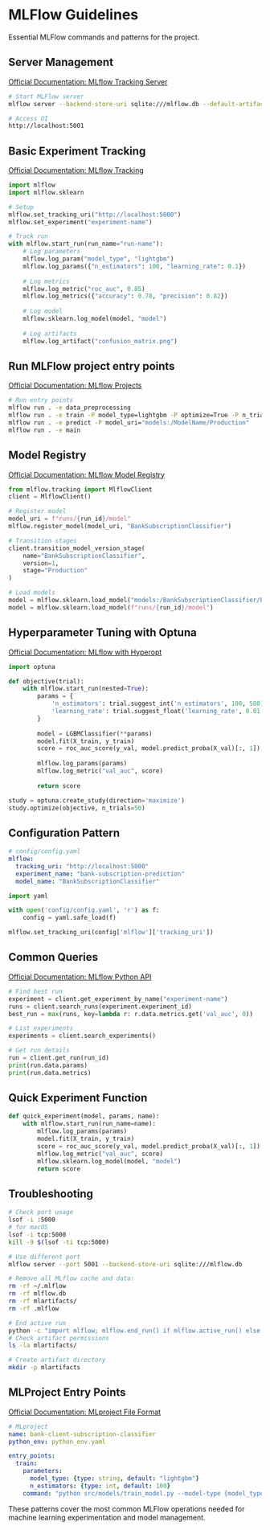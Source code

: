 # MLFlow Guidelines

Essential MLFlow commands and patterns for the project.

## Server Management

[Official Documentation: MLflow Tracking Server](https://mlflow.org/docs/latest/tracking/server.html)

```bash
# Start MLFlow server
mlflow server --backend-store-uri sqlite:///mlflow.db --default-artifact-root ./mlartifacts --port 5001

# Access UI
http://localhost:5001
```

## Basic Experiment Tracking

[Official Documentation: MLflow Tracking](https://mlflow.org/docs/latest/tracking.html)

```python
import mlflow
import mlflow.sklearn

# Setup
mlflow.set_tracking_uri("http://localhost:5000")
mlflow.set_experiment("experiment-name")

# Track run
with mlflow.start_run(run_name="run-name"):
    # Log parameters
    mlflow.log_param("model_type", "lightgbm")
    mlflow.log_params({"n_estimators": 100, "learning_rate": 0.1})
    
    # Log metrics
    mlflow.log_metric("roc_auc", 0.85)
    mlflow.log_metrics({"accuracy": 0.78, "precision": 0.82})
    
    # Log model
    mlflow.sklearn.log_model(model, "model")
    
    # Log artifacts
    mlflow.log_artifact("confusion_matrix.png")
```

## Run MLFlow project entry points

[Official Documentation: MLflow Projects](https://mlflow.org/docs/latest/projects.html)

```bash
# Run entry points
mlflow run . -e data_preprocessing
mlflow run . -e train -P model_type=lightgbm -P optimize=True -P n_trials=2
mlflow run . -e predict -P model_uri="models:/ModelName/Production"
mlflow run . -e main
```

## Model Registry

[Official Documentation: MLflow Model Registry](https://mlflow.org/docs/latest/model-registry.html)

```python
from mlflow.tracking import MlflowClient
client = MlflowClient()

# Register model
model_uri = f"runs/{run_id}/model"
mlflow.register_model(model_uri, "BankSubscriptionClassifier")

# Transition stages
client.transition_model_version_stage(
    name="BankSubscriptionClassifier",
    version=1,
    stage="Production"
)

# Load models
model = mlflow.sklearn.load_model("models:/BankSubscriptionClassifier/Production")
model = mlflow.sklearn.load_model(f"runs/{run_id}/model")
```

## Hyperparameter Tuning with Optuna

[Official Documentation: MLflow with Hyperopt](https://mlflow.org/docs/latest/traditional-ml/hyperparameter-tuning-with-child-runs/index.html)

```python
import optuna

def objective(trial):
    with mlflow.start_run(nested=True):
        params = {
            'n_estimators': trial.suggest_int('n_estimators', 100, 500),
            'learning_rate': trial.suggest_float('learning_rate', 0.01, 0.3)
        }
        
        model = LGBMClassifier(**params)
        model.fit(X_train, y_train)
        score = roc_auc_score(y_val, model.predict_proba(X_val)[:, 1])
        
        mlflow.log_params(params)
        mlflow.log_metric("val_auc", score)
        
        return score

study = optuna.create_study(direction='maximize')
study.optimize(objective, n_trials=50)
```

## Configuration Pattern

```yaml
# config/config.yaml
mlflow:
  tracking_uri: "http://localhost:5000"
  experiment_name: "bank-subscription-prediction"
  model_name: "BankSubscriptionClassifier"
```

```python
import yaml

with open('config/config.yaml', 'r') as f:
    config = yaml.safe_load(f)

mlflow.set_tracking_uri(config['mlflow']['tracking_uri'])
```

## Common Queries

[Official Documentation: MLflow Python API](https://mlflow.org/docs/latest/python_api/index.html)

```python
# Find best run
experiment = client.get_experiment_by_name("experiment-name")
runs = client.search_runs(experiment.experiment_id)
best_run = max(runs, key=lambda r: r.data.metrics.get('val_auc', 0))

# List experiments
experiments = client.search_experiments()

# Get run details
run = client.get_run(run_id)
print(run.data.params)
print(run.data.metrics)
```

## Quick Experiment Function

```python
def quick_experiment(model, params, name):
    with mlflow.start_run(run_name=name):
        mlflow.log_params(params)
        model.fit(X_train, y_train)
        score = roc_auc_score(y_val, model.predict_proba(X_val)[:, 1])
        mlflow.log_metric("val_auc", score)
        mlflow.sklearn.log_model(model, "model")
        return score
```

## Troubleshooting

```bash
# Check port usage
lsof -i :5000
# for macOS
lsof -i tcp:5000
kill -9 $(lsof -ti tcp:5000)

# Use different port
mlflow server --port 5001 --backend-store-uri sqlite:///mlflow.db

# Remove all MLflow cache and data:
rm -rf ~/.mlflow
rm -rf mlflow.db
rm -rf mlartifacts/
rm -rf .mlflow

# End active run
python -c "import mlflow; mlflow.end_run() if mlflow.active_run() else print('No active run')"
# Check artifact permissions
ls -la mlartifacts/

# Create artifact directory
mkdir -p mlartifacts
```

## MLProject Entry Points

[Official Documentation: MLproject File Format](https://mlflow.org/docs/latest/projects.html#mlproject-file)

```yaml
# MLproject
name: bank-client-subscription-classifier
python_env: python_env.yaml

entry_points:
  train:
    parameters:
      model_type: {type: string, default: "lightgbm"}
      n_estimators: {type: int, default: 100}
    command: "python src/models/train_model.py --model-type {model_type}"
```

These patterns cover the most common MLFlow operations needed for machine learning experimentation and model management.